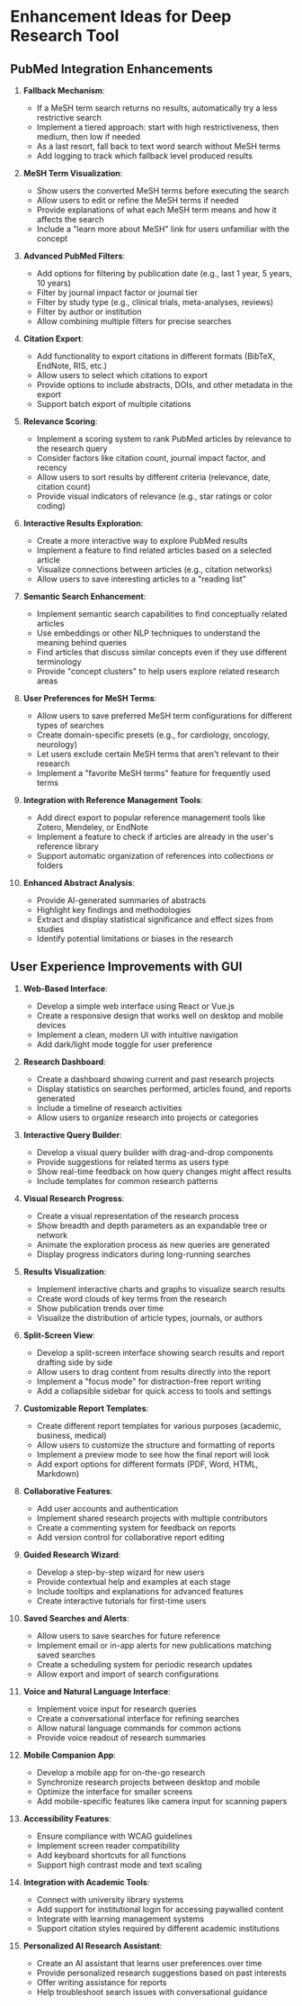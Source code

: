 # Enhancement Ideas for Deep Research Tool

## PubMed Integration Enhancements

1. **Fallback Mechanism**:
   - If a MeSH term search returns no results, automatically try a less restrictive search
   - Implement a tiered approach: start with high restrictiveness, then medium, then low if needed
   - As a last resort, fall back to text word search without MeSH terms
   - Add logging to track which fallback level produced results

2. **MeSH Term Visualization**:
   - Show users the converted MeSH terms before executing the search
   - Allow users to edit or refine the MeSH terms if needed
   - Provide explanations of what each MeSH term means and how it affects the search
   - Include a "learn more about MeSH" link for users unfamiliar with the concept

3. **Advanced PubMed Filters**:
   - Add options for filtering by publication date (e.g., last 1 year, 5 years, 10 years)
   - Filter by journal impact factor or journal tier
   - Filter by study type (e.g., clinical trials, meta-analyses, reviews)
   - Filter by author or institution
   - Allow combining multiple filters for precise searches

4. **Citation Export**:
   - Add functionality to export citations in different formats (BibTeX, EndNote, RIS, etc.)
   - Allow users to select which citations to export
   - Provide options to include abstracts, DOIs, and other metadata in the export
   - Support batch export of multiple citations

5. **Relevance Scoring**:
   - Implement a scoring system to rank PubMed articles by relevance to the research query
   - Consider factors like citation count, journal impact factor, and recency
   - Allow users to sort results by different criteria (relevance, date, citation count)
   - Provide visual indicators of relevance (e.g., star ratings or color coding)

6. **Interactive Results Exploration**:
   - Create a more interactive way to explore PubMed results
   - Implement a feature to find related articles based on a selected article
   - Visualize connections between articles (e.g., citation networks)
   - Allow users to save interesting articles to a "reading list"

7. **Semantic Search Enhancement**:
   - Implement semantic search capabilities to find conceptually related articles
   - Use embeddings or other NLP techniques to understand the meaning behind queries
   - Find articles that discuss similar concepts even if they use different terminology
   - Provide "concept clusters" to help users explore related research areas

8. **User Preferences for MeSH Terms**:
   - Allow users to save preferred MeSH term configurations for different types of searches
   - Create domain-specific presets (e.g., for cardiology, oncology, neurology)
   - Let users exclude certain MeSH terms that aren't relevant to their research
   - Implement a "favorite MeSH terms" feature for frequently used terms

9. **Integration with Reference Management Tools**:
   - Add direct export to popular reference management tools like Zotero, Mendeley, or EndNote
   - Implement a feature to check if articles are already in the user's reference library
   - Support automatic organization of references into collections or folders

10. **Enhanced Abstract Analysis**:
    - Provide AI-generated summaries of abstracts
    - Highlight key findings and methodologies
    - Extract and display statistical significance and effect sizes from studies
    - Identify potential limitations or biases in the research

## User Experience Improvements with GUI

1. **Web-Based Interface**:
   - Develop a simple web interface using React or Vue.js
   - Create a responsive design that works well on desktop and mobile devices
   - Implement a clean, modern UI with intuitive navigation
   - Add dark/light mode toggle for user preference

2. **Research Dashboard**:
   - Create a dashboard showing current and past research projects
   - Display statistics on searches performed, articles found, and reports generated
   - Include a timeline of research activities
   - Allow users to organize research into projects or categories

3. **Interactive Query Builder**:
   - Develop a visual query builder with drag-and-drop components
   - Provide suggestions for related terms as users type
   - Show real-time feedback on how query changes might affect results
   - Include templates for common research patterns

4. **Visual Research Progress**:
   - Create a visual representation of the research process
   - Show breadth and depth parameters as an expandable tree or network
   - Animate the exploration process as new queries are generated
   - Display progress indicators during long-running searches

5. **Results Visualization**:
   - Implement interactive charts and graphs to visualize search results
   - Create word clouds of key terms from the research
   - Show publication trends over time
   - Visualize the distribution of article types, journals, or authors

6. **Split-Screen View**:
   - Develop a split-screen interface showing search results and report drafting side by side
   - Allow users to drag content from results directly into the report
   - Implement a "focus mode" for distraction-free report writing
   - Add a collapsible sidebar for quick access to tools and settings

7. **Customizable Report Templates**:
   - Create different report templates for various purposes (academic, business, medical)
   - Allow users to customize the structure and formatting of reports
   - Implement a preview mode to see how the final report will look
   - Add export options for different formats (PDF, Word, HTML, Markdown)

8. **Collaborative Features**:
   - Add user accounts and authentication
   - Implement shared research projects with multiple contributors
   - Create a commenting system for feedback on reports
   - Add version control for collaborative report editing

9. **Guided Research Wizard**:
   - Develop a step-by-step wizard for new users
   - Provide contextual help and examples at each stage
   - Include tooltips and explanations for advanced features
   - Create interactive tutorials for first-time users

10. **Saved Searches and Alerts**:
    - Allow users to save searches for future reference
    - Implement email or in-app alerts for new publications matching saved searches
    - Create a scheduling system for periodic research updates
    - Allow export and import of search configurations

11. **Voice and Natural Language Interface**:
    - Implement voice input for research queries
    - Create a conversational interface for refining searches
    - Allow natural language commands for common actions
    - Provide voice readout of research summaries

12. **Mobile Companion App**:
    - Develop a mobile app for on-the-go research
    - Synchronize research projects between desktop and mobile
    - Optimize the interface for smaller screens
    - Add mobile-specific features like camera input for scanning papers

13. **Accessibility Features**:
    - Ensure compliance with WCAG guidelines
    - Implement screen reader compatibility
    - Add keyboard shortcuts for all functions
    - Support high contrast mode and text scaling

14. **Integration with Academic Tools**:
    - Connect with university library systems
    - Add support for institutional login for accessing paywalled content
    - Integrate with learning management systems
    - Support citation styles required by different academic institutions

15. **Personalized AI Research Assistant**:
    - Create an AI assistant that learns user preferences over time
    - Provide personalized research suggestions based on past interests
    - Offer writing assistance for reports
    - Help troubleshoot search issues with conversational guidance

